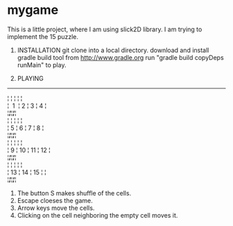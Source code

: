 mygame
======

This is a little project, where I am using slick2D library.
I am trying to implement the 15 puzzle. 


1. INSTALLATION
 git clone into a local directory.
 download and install gradle build tool from http://www.gradle.org
 run "gradle build copyDeps runMain" to play.

2. PLAYING
 ______________________
¦     ¦     ¦     ¦     ¦<br>
¦&nbsp;&nbsp;1&nbsp;&nbsp;¦  2  ¦  3  ¦  4  ¦<br>
¦_____¦_____¦_____¦_____¦<br>
¦     ¦     ¦     ¦     ¦<br>
¦  5  ¦  6  ¦  7  ¦  8  ¦<br>
¦_____¦_____¦_____¦_____¦<br>
¦     ¦     ¦     ¦     ¦<br>
¦  9  ¦  10 ¦  11 ¦  12 ¦<br>
¦_____¦_____¦_____¦_____¦<br>
¦     ¦     ¦     ¦     ¦<br>
¦  13 ¦  14 ¦  15 ¦     ¦<br>
¦_____¦_____¦_____¦_____¦<br>

1. The button S makes shuffle of the cells.
2. Escape cloeses the game.
3. Arrow keys move the cells.
4. Clicking on the cell neighboring the empty cell moves it.

